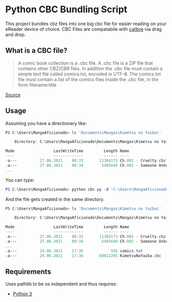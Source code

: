 # Python CBC Bundling Script

This project bundles cbz files into one big cbc file for easier reading on your eReader device of choice.
CBC Files are compatabile with [calibre](https://calibre-ebook.com/) via drag and drop.

## What is a CBC file?

> A comic book collection is a .cbc file. A .cbc file is a ZIP file that contains other CBZ/CBR files. In addition the .cbc file must contain a simple text file called comics.txt, encoded in UTF-8. The comics.txt file must contain a list of the comics files inside the .cbc file, in the form filename:title

[Source](https://manual.calibre-ebook.com/de/conversion.html)

## Usage

Assuming you have a directionary like:
```powershell
PS C:\Users\MangaAficionado> ls 'Documents\Mangas\Kimetsu no Yaiba\'

    Directory: C:\Users\MangaAficionado\Documents\Mangas\Kimetsu no Yaiba

Mode                 LastWriteTime         Length Name
----                 -------------         ------ ----
-a---          27.06.2021    00:33       11384173 Ch.001 - Cruelty.cbz
-a---          27.06.2021    00:34        5485649 Ch.002 - Someone Unknown.cbz
...
```

You can type:

```powershell
PS C:\Users\MangaAficionado> python cbc.py -d 'C:\Users\MangaAficionado\Documents\Mangas\Kimetsu no Yaiba' -o "KimetsuNoYaiba.cbc"
``` 
And the file gets created in the same directory. 
```powershell
PS C:\Users\MangaAficionado> ls 'Documents\Mangas\Kimetsu no Yaiba\'

    Directory: C:\Users\MangaAficionado\Documents\Mangas\Kimetsu no Yaiba

Mode                 LastWriteTime         Length Name
----                 -------------         ------ ----
-a---          27.06.2021    00:33       11384173 Ch.001 - Cruelty.cbz
-a---          27.06.2021    00:34        5485649 Ch.002 - Someone Unknown.cbz
...
-a---          29.06.2021    17:36            936 comics.txt
-a---          29.06.2021    17:36       68812205 KimetsuNoYaiba.cbc
```

## Requirements

Uses pathlib to be os independent and thus requires:

+ [Python 3](https://www.python.org/)

